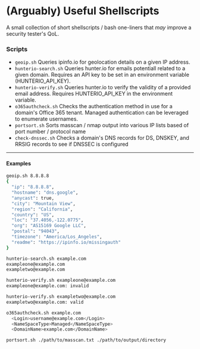 (Arguably) Useful Shellscripts
=================================
A small collection of short shellscripts / bash one-liners that *may* improve a security tester's QoL.

### Scripts
* `geoip.sh` Queries ipinfo.io for geolocation details on a given IP address.
* `hunterio-search.sh` Queries hunter.io for emails potentiall related to a given domain. Requires an API key to be set in an environment variable (HUNTERIO_API_KEY).
* `hunterio-verify.sh` Queries hunter.io to verify the validity of a provided email address. Requires HUNTERIO_API_KEY in the environment variable.
* `o365authcheck.sh` Checks the authentication method in use for a domain's Office 365 tenant. Managed authentication can be leveraged to enumerate usernames.
* `portsort.sh` Sorts masscan / nmap output into various IP lists based of port number / protocol name
* `check-dnssec.sh` Checks a domain's DNS records for DS, DNSKEY, and RRSIG records to see if DNSSEC is configured
---

#### Examples
```bash
geoip.sh 8.8.8.8
{
  "ip": "8.8.8.8",
  "hostname": "dns.google",
  "anycast": true,
  "city": "Mountain View",
  "region": "California",
  "country": "US",
  "loc": "37.4056,-122.0775",
  "org": "AS15169 Google LLC",
  "postal": "94043",
  "timezone": "America/Los_Angeles",
  "readme": "https://ipinfo.io/missingauth"
}
```

```bash
hunterio-search.sh example.com
exampleone@example.com
exampletwo@example.com
```

```bash
hunterio-verify.sh exampleone@example.com
exampleone@example.com: invalid

hunterio-verify.sh exampletwo@example.com
exampletwo@example.com: valid
```

```bash
o365authcheck.sh example.com
  <Login>username@example.com</Login>
  <NameSpaceType>Managed</NameSpaceType>
  <DomainName>example.com</DomainName>
```

```bash
portsort.sh ./path/to/masscan.txt ./path/to/output/directory
```